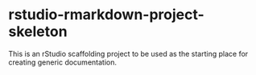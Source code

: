 # rstudio-rmarkdown-project-skeleton
This is an rStudio scaffolding project to be used as the starting place for creating generic documentation.
